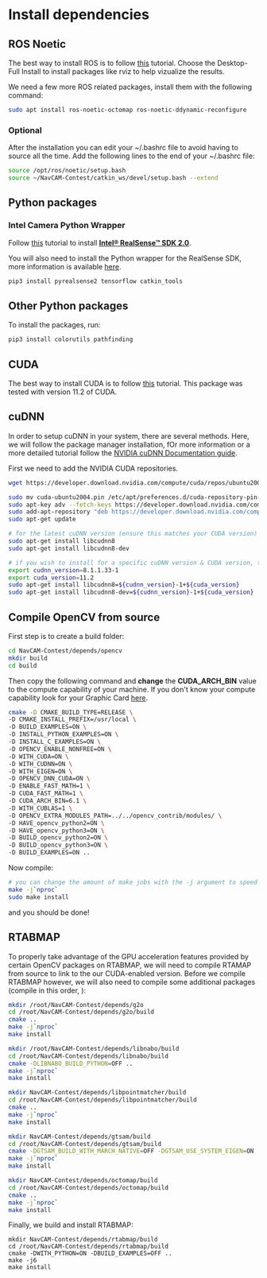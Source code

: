 # Install dependencies

## ROS Noetic

The best way to install ROS is to follow [this](http://wiki.ros.org/noetic/Installation/Ubuntu) tutorial. Choose the Desktop-Full Install to install packages like rviz to help vizualize the results.

We need a few more ROS related packages, install them with the following command:
```bash
sudo apt install ros-noetic-octomap ros-noetic-ddynamic-reconfigure
```

### Optional

After the installation you can edit your ~/.bashrc file to avoid having to source all the time. Add the following lines to the end of your ~/.bashrc file:

```bash
source /opt/ros/noetic/setup.bash
source ~/NavCAM-Contest/catkin_ws/devel/setup.bash --extend
```

## Python packages

### Intel Camera Python Wrapper

Follow [this](https://github.com/IntelRealSense/librealsense/blob/master/doc/distribution_linux.md#installing-the-packages) tutorial to install [**Intel® RealSense™ SDK 2.0**](https://github.com/IntelRealSense/librealsense).

You will also need to install the Python wrapper for the RealSense SDK, more information is available [here](https://github.com/IntelRealSense/librealsense/tree/development/wrappers/python).

```bash
pip3 install pyrealsense2 tensorflow catkin_tools
```

## Other Python packages

To install the packages, run:

```bash
pip3 install colorutils pathfinding
```

## CUDA

The best way to install CUDA is to follow [this](https://docs.nvidia.com/cuda/cuda-installation-guide-linux/index.html) tutorial. This package was tested with version 11.2 of CUDA.

## cuDNN

In order to setup cuDNN in your system, there are several methods. Here, we will follow the package manager installation, fOr more information or a more detailed tutorial follow the [NVIDIA cuDNN Documentation guide](https://docs.nvidia.com/deeplearning/cudnn/install-guide/index.html). 

First we need to add the NVIDIA CUDA repositories. 
```bash
wget https://developer.download.nvidia.com/compute/cuda/repos/ubuntu2004/x86_64/cuda-ubuntu2004.pin 

sudo mv cuda-ubuntu2004.pin /etc/apt/preferences.d/cuda-repository-pin-600
sudo apt-key adv --fetch-keys https://developer.download.nvidia.com/compute/cuda/repos/ubuntu2004/x86_64/7fa2af80.pub
sudo add-apt-repository "deb https://developer.download.nvidia.com/compute/cuda/repos/ubuntu2004/x86_64/ /"
sudo apt-get update
```

```bash
# for the latest cuDNN version (ensure this matches your CUDA version)
sudo apt-get install libcudnn8
sudo apt-get install libcudnn8-dev
```

```bash
# if you wish to install for a specific cuDNN version & CUDA version, then replace the values below
export cudnn_version=8.1.1.33-1
export cuda_version=11.2
sudo apt-get install libcudnn8=${cudnn_version}-1+${cuda_version}
sudo apt-get install libcudnn8-dev=${cudnn_version}-1+${cuda_version}
```

## Compile OpenCV from source

First step is to create a build folder:
```bash
cd NavCAM-Contest/depends/opencv
mkdir build
cd build
```

Then copy the following command and **change** the **CUDA_ARCH_BIN** value to the compute capability of your machine. If you don't know your compute capability look for your Graphic Card [here](https://developer.nvidia.com/cuda-gpus).

```bash
cmake -D CMAKE_BUILD_TYPE=RELEASE \
-D CMAKE_INSTALL_PREFIX=/usr/local \
-D BUILD_EXAMPLES=ON \
-D INSTALL_PYTHON_EXAMPLES=ON \
-D INSTALL_C_EXAMPLES=ON \
-D OPENCV_ENABLE_NONFREE=ON \
-D WITH_CUDA=ON \
-D WITH_CUDNN=ON \
-D WITH_EIGEN=ON \
-D OPENCV_DNN_CUDA=ON \
-D ENABLE_FAST_MATH=1 \
-D CUDA_FAST_MATH=1 \
-D CUDA_ARCH_BIN=6.1 \
-D WITH_CUBLAS=1 \
-D OPENCV_EXTRA_MODULES_PATH=../../opencv_contrib/modules/ \
-D HAVE_opencv_python2=ON \
-D HAVE_opencv_python3=ON \
-D BUILD_opencv_python2=ON \
-D BUILD_opencv_python3=ON \
-D BUILD_EXAMPLES=ON ..
```
Now compile:

```bash
# you can change the amount of make jobs with the -j argument to speed up the compilation process
make -j`nproc`
sudo make install
```

and you should be done!



## RTABMAP

To properly take advantage of the GPU acceleration features provided by certain OpenCV packages on RTABMAP, we will need to compile RTAMAP from source to link to the our CUDA-enabled version. Before we compile RTABMAP however, we will also need to compile some additional packages (compile in this order, ):
```bash
mkdir /root/NavCAM-Contest/depends/g2o
cd /root/NavCAM-Contest/depends/g2o/build
cmake ..
make -j`nproc`
make install

mkdir /root/NavCAM-Contest/depends/libnabo/build
cd /root/NavCAM-Contest/depends/libnabo/build
cmake -DLIBNABO_BUILD_PYTHON=OFF ..
make -j`nproc`
make install

mkdir NavCAM-Contest/depends/libpointmatcher/build
cd /root/NavCAM-Contest/depends/libpointmatcher/build
cmake ..
make -j`nproc`
make install

mkdir NavCAM-Contest/depends/gtsam/build
cd /root/NavCAM-Contest/depends/gtsam/build
cmake -DGTSAM_BUILD_WITH_MARCH_NATIVE=OFF -DGTSAM_USE_SYSTEM_EIGEN=ON ..
make -j`nproc`
make install

mkdir NavCAM-Contest/depends/octomap/build
cd /root/NavCAM-Contest/depends/octomap/build
cmake ..
make -j`nproc`
make install
```


Finally, we build and install RTABMAP:
    
    mkdir NavCAM-Contest/depends/rtabmap/build
    cd /root/NavCAM-Contest/depends/rtabmap/build
    cmake -DWITH_PYTHON=ON -DBUILD_EXAMPLES=OFF ..
    make -j6 
    make install


